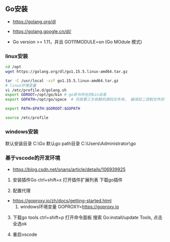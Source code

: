 ## Go安装
- https://golang.org/dl
- https://golang.google.cn/dl/

- Go version >= 1.11，并且 GO111MODULE=on (Go MOdule 模式)
### linux安装
```bash
cd /opt
wget https://golang.org/dl/go1.15.5.linux-amd64.tar.gz

tar -C /usr/local -xzf go1.15.5.linux-amd64.tar.gz
# linux环境变量
vi /etc/profile.d/golang.sh
export GOROOT=/opt/go/bin # go命令所在的bin目录
export GOPATH=/opt/go/space  # 存放第三方依赖的源码文件夹。 编译后二进制文件的存放目的地和import包的搜索路径（默认为当前目录下）。

export PATH=$PATH:$GOROOT:$GOPATH

source /etc/profile
```

### windows安装
默认安装目录 C:\Go
默认go path目录 C:\Users\Administrator\go

### 基于vscode的开发环境
- https://blog.csdn.net/snans/article/details/106939925
1. 安装插件Go
ctrl+shift+x 打开插件扩展列表
下载go插件

2. 配置代理
- https://goproxy.io/zh/docs/getting-started.html
    1. windows环境变量 GOPROXY=https://goproxy.io

3. 下载go tools
ctrl+shift+p 打开命令面板
搜索 Go:install/update Tools, 点击全选ok

4. 重启vscode
